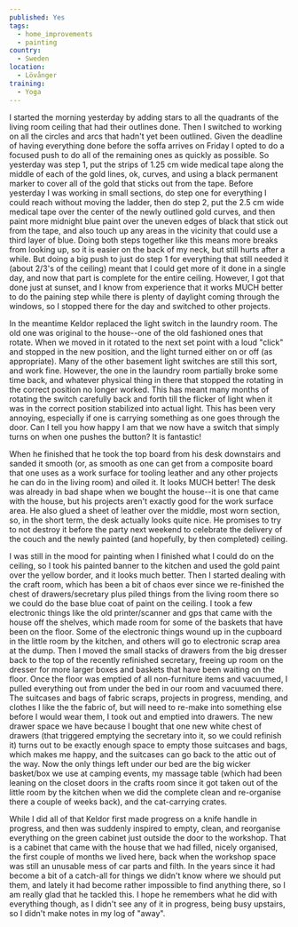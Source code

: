 ```yaml
---
published: Yes
tags:
  - home_improvements
  - painting
country:
  - Sweden
location:
  - Lövånger
training:
  - Yoga
---
```

I started the morning yesterday by adding stars to all the quadrants of the living room ceiling that had their outlines done. Then I switched to working on all the circles and arcs that hadn't yet been outlined. Given the deadline of having everything done before the soffa arrives on Friday I opted to do a focused push to do all of the remaining ones as quickly as possible. So yesterday was step 1, put the strips of 1.25 cm wide medical tape along the middle of each of the gold lines, ok, curves, and using a black permanent marker to cover all of the gold that sticks out from the tape. Before yesterday I was working in small sections, do step one for everything I could reach without moving the ladder, then do step 2, put the 2.5 cm wide medical tape over the center of the newly outlined gold curves, and then paint more midnight blue paint over the uneven edges of black that stick out from the tape, and also touch up any areas in the vicinity that could use a third layer of blue. Doing both steps together like this means more breaks from looking up, so it is easier on the back of my neck, but still hurts after a while. But doing a big push to just do step 1 for everything that still needed it (about 2/3's of the ceiling) meant that I could get more of it done in a single day, and now that part is complete for the entire ceiling. However, I got that done just at sunset, and I know from experience that it works MUCH better to do the paining step while there is plenty of daylight coming through the windows, so I stopped there for the day and switched to other projects.

In the meantime Keldor replaced the light switch in the laundry room. The old one was original to the house--one of the old fashioned ones that rotate. When we moved in it rotated to the next set point with a loud "click" and stopped in the new position, and the light turned either on or off (as appropriate). Many of the other basement light switches are still this sort, and work fine. However, the one in the laundry room partially broke some time back, and whatever physical thing in there that stopped the rotating in the correct position no longer worked. This has meant many months of rotating the switch carefully back and forth till the flicker of light when it was in the correct position stabilized into actual light. This has been very annoying, especially if one is carrying something as one goes through the door. Can I tell you how happy I am that we now have a switch that simply turns on when one pushes the button? It is fantastic!

When he finished that he took the top board from his desk downstairs and sanded it smooth (or, as smooth as one can get from a composite board that one uses as a work surface for tooling leather and any other projects he can do in the living room) and oiled it. It looks MUCH better! The desk was already in bad shape when we bought the house--it is one that came with the house, but his projects aren't exactly good for the work surface area. He also glued a sheet of leather over the middle, most worn section, so, in the short term, the desk actually looks quite nice. He promises to try to not destroy it before the party next weekend to celebrate the delivery of the couch and the newly painted (and hopefully, by then completed) ceiling.

I was still in the mood for painting when I finished what I could do on the ceiling, so I took his painted banner to the kitchen and used the gold paint over the yellow border, and it looks much better. Then I started dealing with the craft room, which has been a bit of chaos ever since we re-finished the chest of drawers/secretary plus piled things from the living room there so we could do the base blue coat of paint on the ceiling. I took a few electronic things like the old printer/scanner and gps that came with the house off the shelves, which made room for some of the baskets that have been on the floor. Some of the electronic things wound up in the cupboard in the little room by the kitchen, and others will go to electronic scrap area at the dump. Then I moved the small stacks of drawers from the big dresser back to the top of the recently refinished secretary, freeing up room on the dresser for more larger boxes and baskets that have been waiting on the floor. Once the floor was emptied of all non-furniture items and vacuumed, I pulled everything out from under the bed in our room and vacuumed there. The suitcases and bags of fabric scraps, projects in progress, mending, and clothes I like the the fabric of, but will need to re-make into something else before I would wear them, I took out and emptied into drawers. The new drawer space we have because I bought that one new white chest of drawers (that triggered emptying the secretary into it, so we could refinish it) turns out to be exactly enough space to empty those suitcases and bags, which makes me happy, and the suitcases can go back to the attic out of the way. Now the only things left under our bed are the big wicker basket/box we use at camping events, my massage table (which had been leaning on the closet doors in the crafts room since it got taken out of the little room by the kitchen when we did the complete clean and re-organise there a couple of weeks back), and the cat-carrying crates.

While I did all of that Keldor first made progress on a knife handle in progress, and then was suddenly inspired to empty, clean, and reorganise everything on the green cabinet just outside the door to the workshop. That is a cabinet that came with the house that we had filled, nicely organised, the first couple of months we lived here, back when the workshop space was still an unusable mess of car parts and filth. In the years since it had become a bit of a catch-all for things we didn't know where we should put them, and lately it had become rather impossible to find anything there, so I am really glad that he tackled this. I hope he remembers what he did with everything though, as I didn't see any of it in progress, being busy upstairs, so I didn't make notes in my log of "away".
